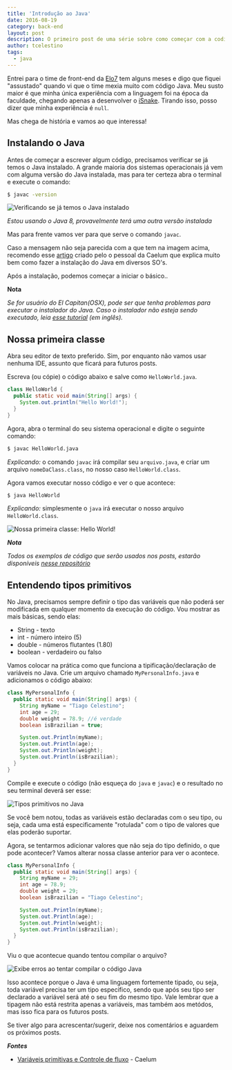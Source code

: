 ```yaml
---
title: 'Introdução ao Java'
date: 2016-08-19
category: back-end
layout: post
description: O primeiro post de uma série sobre como começar com a codificar algo em Java. Nesse primeiro post você vai entender como que funciona a execução do Java no computador, além de entender sobre tipos primitivos.
author: tcelestino
tags:
  - java
---
```


Entrei para o time de front-end da [Elo7](http://elo7.com.br) tem alguns meses e digo que fiquei "assustado" quando vi que o time mexia muito com código Java. Meu susto maior é que minha única experiência com a linguagem foi na época da faculdade, chegando apenas a desenvolver o [iSnake](https://github.com/tcelestino/iSnake). Tirando isso, posso dizer que minha experiência é `null`.

Mas chega de história e vamos ao que interessa!

## Instalando o Java

Antes de começar a escrever algum código, precisamos verificar se já temos o Java instalado. A grande maioria dos sistemas operacionais já vem com alguma versão do Java instalada, mas para ter certeza abra o terminal e execute o comando:

```bash
$ javac -version
```

![Verificando se já temos o Java instalado](../images/introducao-ao-java-1.png)

*Estou usando o Java 8, provavelmente terá uma outra versão instalada*

Mas para frente vamos ver para que serve o comando `javac`.

Caso a mensagem não seja parecida com a que tem na imagem acima, recomendo esse [artigo](https://goo.gl/XfZCiB) criado pelo o pessoal da Caelum que explica muito bem como fazer a instalação do Java em diversos SO's.

Após a instalação, podemos começar a iniciar o básico..

**Nota**

*Se for usuário do El Capitan(OSX), pode ser que tenha problemas para executar o instalador do Java. Caso o instalador não esteja sendo executado, leia [esse tutorial](http://osxdaily.com/2015/10/05/disable-rootless-system-integrity-protection-mac-os-x/) (em inglês).*

## Nossa primeira classe

Abra seu editor de texto preferido. Sim, por enquanto não vamos usar nenhuma IDE, assunto que ficará para futuros posts.

Escreva (ou cópie) o código abaixo e salve como `HelloWorld.java`.

```Java
class HelloWorld {
  public static void main(String[] args) {
    System.out.println("Hello World!");
  }
}
```
Agora, abra o terminal do seu sistema operacional e digite o seguinte comando:

```bash
$ javac HelloWorld.java
```

*Explicando:* o comando `javac` irá compilar seu `arquivo.java`, e criar um arquivo `nomeDaClass.class`, no nosso caso `HelloWorld.class`.

Agora vamos executar nosso código e ver o que acontece:

```bash
$ java HelloWorld
```

*Explicando:* simplesmente o `java` irá executar o nosso arquivo `HelloWorld.class`.

![Nossa primeira classe: Hello World!](../images/introducao-ao-java-2.png)

***Nota***

*Todos os exemplos de código que serão usados nos posts, estarão disponíveis [nesse repositório](http://github.com/tcelestino/intro-java.git)*

## Entendendo tipos primitivos

No Java, precisamos sempre definir o tipo das variáveis que não poderá ser modificada em qualquer momento da execução do código. Vou mostrar as mais básicas, sendo elas:

  * String - texto
  * int - número inteiro (5)
  * double - números flutantes (1.80)
  * boolean - verdadeiro ou falso


Vamos colocar na prática como que funciona a tipificação/declaração de variáveis no Java. Crie um arquivo chamado `MyPersonalInfo.java` e adicionamos o código abaixo:

```Java
class MyPersonalInfo {
  public static void main(String[] args) {
    String myName = "Tiago Celestino";
    int age = 29;
    double weight = 78.9; //é verdade
    boolean isBrazilian = true;

    System.out.Println(myName);
    System.out.Println(age);
    System.out.Println(weight);
    System.out.Println(isBrazilian);
  }
}
```

Compile e execute o código (não esqueça do `java` e `javac`) e o resultado no seu terminal deverá ser esse:

![Tipos primitivos no Java](../images/introducao-ao-java-3.png)

Se você bem notou, todas as variáveis estão declaradas com o seu tipo, ou seja, cada uma está especificamente "rotulada" com o tipo de valores que elas poderão suportar.

Agora, se tentarmos adicionar valores que não seja do tipo definido, o que pode acontecer? Vamos alterar nossa classe anterior para ver o acontece.

```Java
class MyPersonalInfo {
  public static void main(String[] args) {
    String myName = 29;
    int age = 78.9;
    double weight = 29;
    boolean isBrazilian = "Tiago Celestino";

    System.out.Println(myName);
    System.out.Println(age);
    System.out.Println(weight);
    System.out.Println(isBrazilian);
  }
}
```

Viu o que acontecue quando tentou compilar o arquivo?

![Exibe erros ao tentar compilar o código Java](../images/introducao-ao-java-4.png)

Isso acontece porque o Java é uma linguagem fortemente tipado, ou seja, toda variável precisa ter um tipo especifico, sendo que após seu tipo ser declarado a variável será até o seu fim do mesmo tipo. Vale lembrar que a tipagem não está restrita apenas a variáveis, mas também aos metódos, mas isso fica para os futuros posts.

Se tiver algo para acrescentar/sugerir, deixe nos comentários e aguardem os próximos posts.

***Fontes***

- [Variáveis primitivas e Controle de fluxo](https://www.caelum.com.br/apostila-java-orientacao-objetos/variaveis-primitivas-e-controle-de-fluxo/) - Caelum
